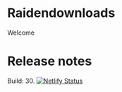 # Raidendownloads
Welcome
# Release notes
Build: 30.
[![Netlify Status](https://api.netlify.com/api/v1/badges/3dee567a-e4f2-4b5a-94f4-912a9adedce9/deploy-status)](https://app.netlify.com/sites/raidendownloads/deploys)
